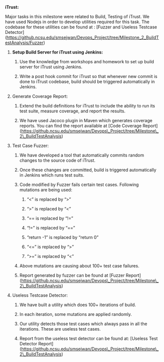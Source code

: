 
**iTrust:**

Major tasks in this milestone were related to Build, Testing of iTrust.
We have used Nodejs in order to develop utilities required for this
task. The codebase for these utilities can be found at : \[Fuzzer and
Useless Testcase
Detector\](https://github.ncsu.edu/smsejwan/Devops_Project/tree/Milestone_2_BuildTestAnalysis/Fuzzer)

1.  **Setup Build Server for iTrust using Jenkins:**

    1.  Use the knowledge from workshops and homework to set up build
        server for iTrust using Jenkins.

    2.  Write a post hook commit for iTrust so that whenever new commit
        is done to iTrust codebase, build should be triggered
        automatically in Jenkins.

2.  Generate Coverage Report:

    1.  Extend the build definitions for iTrust to include the ability
        to run its test suite, measure coverage, and report the results.

    2.  We have used Jacoco plugin in Maven which generates
        coverage reports. You can find the report available at \[Code
        Coverage Report\](https://github.ncsu.edu/smsejwan/Devops\_Project/tree/Milestone\_2\_BuildTestAnalysis)

3.  Test Case Fuzzer:

    1.  We have developed a tool that automatically commits random
        changes to the source code of iTrust.

    2.  Once these changes are committed, build is triggered
        automatically in Jenkins which runs test suits.

    3.  Code modified by Fuzzer fails certain test cases. Following
        mutations are being used:

        1.  “&lt;” is replaced by “&gt;”

        2.  “&gt;” is replaced by “&lt;”

        3.  “== is replaced by “!=”

        4.  “!=” is replaced by “==”

        5.  “return -1” is replaced by “return 0”

        6.  “&lt;=” is replaced by “&gt;”

        7.  “&gt;=” is replaced by “&lt;”

    4.  Above mutations are causing about 100+ test case failures.

    5.  Report generated by fuzzer can be found at
        \[Fuzzer Report\](https://github.ncsu.edu/smsejwan/Devops\_Project/tree/Milestone\_2\_BuildTestAnalysis)

4.  Useless Testcase Detector:

    1.  We have built a utility which does 100+ iterations of build.

    2.  In each iteration, some mutations are applied randomly.

    3.  Our utility detects those test cases which always pass in all
        the iterations. These are useless test cases.

    4.  Report from the useless test detector can be found at: \[Useless
        Test
        Detector Report\](https://github.ncsu.edu/smsejwan/Devops\_Project/tree/Milestone\_2\_BuildTestAnalysis)

